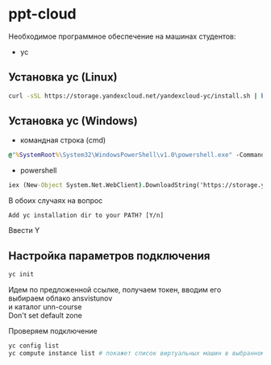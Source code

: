 # ppt-cloud

Необходимое программное обеспечение на машинах студентов:
+ yc

## Установка yc (Linux)
```bash
curl -sSL https://storage.yandexcloud.net/yandexcloud-yc/install.sh | bash
```

## Установка yc (Windows)
- командная строка (cmd)
```cmd
@"%SystemRoot%\System32\WindowsPowerShell\v1.0\powershell.exe" -Command "iex ((New-Object System.Net.WebClient).DownloadString('https://storage.yandexcloud.net/yandexcloud-yc/install.ps1'))" && SET "PATH=%PATH%;%USERPROFILE%\yandex-cloud\bin"
```

- powershell
```cmd
iex (New-Object System.Net.WebClient).DownloadString('https://storage.yandexcloud.net/yandexcloud-yc/install.ps1')
```

В обоих случаях на вопрос
```pre
Add yc installation dir to your PATH? [Y/n]
```
Ввести Y

## Настройка параметров подключения
```bash
yc init
```

Идем по предложенной ссылке, получаем токен, вводим его  
выбираем облако ansvistunov  
и каталог unn-course  
Don't set default zone

Проверяем подключение
```bash
yc config list
ус compute instance list # покажет список виртуальных машин в выбранном каталоге
```

